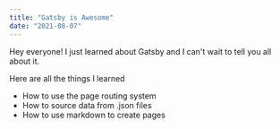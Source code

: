 ```yaml
---
title: "Gatsby is Awesome"
date: "2021-08-07"
---
```


Hey everyone! I just learned about Gatsby and I can't wait to tell you all about it.


Here are all the things I learned
- How to use the page routing system
- How to source data from .json files
- How to use markdown to create pages